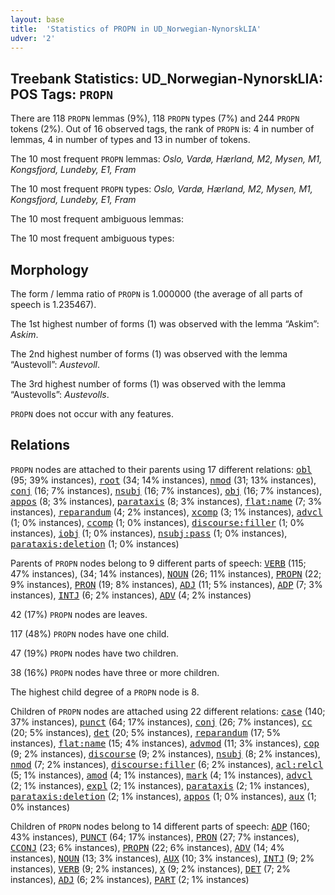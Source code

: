 ```yaml
---
layout: base
title:  'Statistics of PROPN in UD_Norwegian-NynorskLIA'
udver: '2'
---
```


## Treebank Statistics: UD_Norwegian-NynorskLIA: POS Tags: `PROPN`

There are 118 `PROPN` lemmas (9%), 118 `PROPN` types (7%) and 244 `PROPN` tokens (2%).
Out of 16 observed tags, the rank of `PROPN` is: 4 in number of lemmas, 4 in number of types and 13 in number of tokens.

The 10 most frequent `PROPN` lemmas: <em>Oslo, Vardø, Hærland, M2, Mysen, M1, Kongsfjord, Lundeby, E1, Fram</em>

The 10 most frequent `PROPN` types:  <em>Oslo, Vardø, Hærland, M2, Mysen, M1, Kongsfjord, Lundeby, E1, Fram</em>

The 10 most frequent ambiguous lemmas: 

The 10 most frequent ambiguous types:  



## Morphology

The form / lemma ratio of `PROPN` is 1.000000 (the average of all parts of speech is 1.235467).

The 1st highest number of forms (1) was observed with the lemma “Askim”: <em>Askim</em>.

The 2nd highest number of forms (1) was observed with the lemma “Austevoll”: <em>Austevoll</em>.

The 3rd highest number of forms (1) was observed with the lemma “Austevolls”: <em>Austevolls</em>.

`PROPN` does not occur with any features.


## Relations

`PROPN` nodes are attached to their parents using 17 different relations: <tt><a href="no_nynorsklia-dep-obl.html">obl</a></tt> (95; 39% instances), <tt><a href="no_nynorsklia-dep-root.html">root</a></tt> (34; 14% instances), <tt><a href="no_nynorsklia-dep-nmod.html">nmod</a></tt> (31; 13% instances), <tt><a href="no_nynorsklia-dep-conj.html">conj</a></tt> (16; 7% instances), <tt><a href="no_nynorsklia-dep-nsubj.html">nsubj</a></tt> (16; 7% instances), <tt><a href="no_nynorsklia-dep-obj.html">obj</a></tt> (16; 7% instances), <tt><a href="no_nynorsklia-dep-appos.html">appos</a></tt> (8; 3% instances), <tt><a href="no_nynorsklia-dep-parataxis.html">parataxis</a></tt> (8; 3% instances), <tt><a href="no_nynorsklia-dep-flat-name.html">flat:name</a></tt> (7; 3% instances), <tt><a href="no_nynorsklia-dep-reparandum.html">reparandum</a></tt> (4; 2% instances), <tt><a href="no_nynorsklia-dep-xcomp.html">xcomp</a></tt> (3; 1% instances), <tt><a href="no_nynorsklia-dep-advcl.html">advcl</a></tt> (1; 0% instances), <tt><a href="no_nynorsklia-dep-ccomp.html">ccomp</a></tt> (1; 0% instances), <tt><a href="no_nynorsklia-dep-discourse-filler.html">discourse:filler</a></tt> (1; 0% instances), <tt><a href="no_nynorsklia-dep-iobj.html">iobj</a></tt> (1; 0% instances), <tt><a href="no_nynorsklia-dep-nsubj-pass.html">nsubj:pass</a></tt> (1; 0% instances), <tt><a href="no_nynorsklia-dep-parataxis-deletion.html">parataxis:deletion</a></tt> (1; 0% instances)

Parents of `PROPN` nodes belong to 9 different parts of speech: <tt><a href="no_nynorsklia-pos-VERB.html">VERB</a></tt> (115; 47% instances),  (34; 14% instances), <tt><a href="no_nynorsklia-pos-NOUN.html">NOUN</a></tt> (26; 11% instances), <tt><a href="no_nynorsklia-pos-PROPN.html">PROPN</a></tt> (22; 9% instances), <tt><a href="no_nynorsklia-pos-PRON.html">PRON</a></tt> (19; 8% instances), <tt><a href="no_nynorsklia-pos-ADJ.html">ADJ</a></tt> (11; 5% instances), <tt><a href="no_nynorsklia-pos-ADP.html">ADP</a></tt> (7; 3% instances), <tt><a href="no_nynorsklia-pos-INTJ.html">INTJ</a></tt> (6; 2% instances), <tt><a href="no_nynorsklia-pos-ADV.html">ADV</a></tt> (4; 2% instances)

42 (17%) `PROPN` nodes are leaves.

117 (48%) `PROPN` nodes have one child.

47 (19%) `PROPN` nodes have two children.

38 (16%) `PROPN` nodes have three or more children.

The highest child degree of a `PROPN` node is 8.

Children of `PROPN` nodes are attached using 22 different relations: <tt><a href="no_nynorsklia-dep-case.html">case</a></tt> (140; 37% instances), <tt><a href="no_nynorsklia-dep-punct.html">punct</a></tt> (64; 17% instances), <tt><a href="no_nynorsklia-dep-conj.html">conj</a></tt> (26; 7% instances), <tt><a href="no_nynorsklia-dep-cc.html">cc</a></tt> (20; 5% instances), <tt><a href="no_nynorsklia-dep-det.html">det</a></tt> (20; 5% instances), <tt><a href="no_nynorsklia-dep-reparandum.html">reparandum</a></tt> (17; 5% instances), <tt><a href="no_nynorsklia-dep-flat-name.html">flat:name</a></tt> (15; 4% instances), <tt><a href="no_nynorsklia-dep-advmod.html">advmod</a></tt> (11; 3% instances), <tt><a href="no_nynorsklia-dep-cop.html">cop</a></tt> (9; 2% instances), <tt><a href="no_nynorsklia-dep-discourse.html">discourse</a></tt> (9; 2% instances), <tt><a href="no_nynorsklia-dep-nsubj.html">nsubj</a></tt> (8; 2% instances), <tt><a href="no_nynorsklia-dep-nmod.html">nmod</a></tt> (7; 2% instances), <tt><a href="no_nynorsklia-dep-discourse-filler.html">discourse:filler</a></tt> (6; 2% instances), <tt><a href="no_nynorsklia-dep-acl-relcl.html">acl:relcl</a></tt> (5; 1% instances), <tt><a href="no_nynorsklia-dep-amod.html">amod</a></tt> (4; 1% instances), <tt><a href="no_nynorsklia-dep-mark.html">mark</a></tt> (4; 1% instances), <tt><a href="no_nynorsklia-dep-advcl.html">advcl</a></tt> (2; 1% instances), <tt><a href="no_nynorsklia-dep-expl.html">expl</a></tt> (2; 1% instances), <tt><a href="no_nynorsklia-dep-parataxis.html">parataxis</a></tt> (2; 1% instances), <tt><a href="no_nynorsklia-dep-parataxis-deletion.html">parataxis:deletion</a></tt> (2; 1% instances), <tt><a href="no_nynorsklia-dep-appos.html">appos</a></tt> (1; 0% instances), <tt><a href="no_nynorsklia-dep-aux.html">aux</a></tt> (1; 0% instances)

Children of `PROPN` nodes belong to 14 different parts of speech: <tt><a href="no_nynorsklia-pos-ADP.html">ADP</a></tt> (160; 43% instances), <tt><a href="no_nynorsklia-pos-PUNCT.html">PUNCT</a></tt> (64; 17% instances), <tt><a href="no_nynorsklia-pos-PRON.html">PRON</a></tt> (27; 7% instances), <tt><a href="no_nynorsklia-pos-CCONJ.html">CCONJ</a></tt> (23; 6% instances), <tt><a href="no_nynorsklia-pos-PROPN.html">PROPN</a></tt> (22; 6% instances), <tt><a href="no_nynorsklia-pos-ADV.html">ADV</a></tt> (14; 4% instances), <tt><a href="no_nynorsklia-pos-NOUN.html">NOUN</a></tt> (13; 3% instances), <tt><a href="no_nynorsklia-pos-AUX.html">AUX</a></tt> (10; 3% instances), <tt><a href="no_nynorsklia-pos-INTJ.html">INTJ</a></tt> (9; 2% instances), <tt><a href="no_nynorsklia-pos-VERB.html">VERB</a></tt> (9; 2% instances), <tt><a href="no_nynorsklia-pos-X.html">X</a></tt> (9; 2% instances), <tt><a href="no_nynorsklia-pos-DET.html">DET</a></tt> (7; 2% instances), <tt><a href="no_nynorsklia-pos-ADJ.html">ADJ</a></tt> (6; 2% instances), <tt><a href="no_nynorsklia-pos-PART.html">PART</a></tt> (2; 1% instances)

